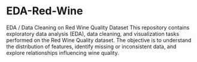 # EDA-Red-Wine
EDA / Data Cleaning on Red Wine Quality Dataset This repository contains exploratory data analysis (EDA), data cleaning, and visualization tasks performed on the Red Wine Quality dataset. The objective is to understand the distribution of features, identify missing or inconsistent data, and explore relationships influencing wine quality.
